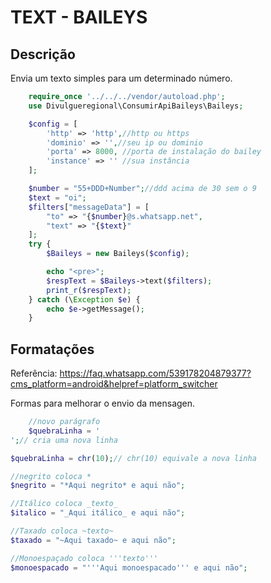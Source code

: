 # TEXT - BAILEYS

## Descrição

Envia um texto simples para um determinado número.

```php
    require_once '../../../vendor/autoload.php';
    use Divulgueregional\ConsumirApiBaileys\Baileys;

    $config = [
        'http' => 'http',//http ou https
        'dominio' => '',//seu ip ou dominio
        'porta' => 8000, //porta de instalação do bailey
        'instance' => '' //sua instância
    ];

    $number = "55+DDD+Number";//ddd acima de 30 sem o 9
    $text = "oi";
    $filters["messageData"] = [
        "to" => "{$number}@s.whatsapp.net",
        "text" => "{$text}"
    ];
    try {
        $Baileys = new Baileys($config);

        echo "<pre>";
        $respText = $Baileys->text($filters);
        print_r($respText);
    } catch (\Exception $e) {
        echo $e->getMessage();
    }
```

## Formatações

Referência: <a href="https://faq.whatsapp.com/539178204879377?cms_platform=android&helpref=platform_switcher" target="_blank"> https://faq.whatsapp.com/539178204879377?cms_platform=android&helpref=platform_switcher</a>

Formas para melhorar o envio da mensagen.

```php
    //novo parágrafo
    $quebraLinha = '
';// cria uma nova linha

$quebraLinha = chr(10);// chr(10) equivale a nova linha

//negrito coloca *
$negrito = "*Aqui negrito* e aqui não";

//Itálico coloca _texto_
$italico = "_Aqui itálico_ e aqui não";

//Taxado coloca ~texto~
$taxado = "~Aqui taxado~ e aqui não";

//Monoespaçado coloca '''texto'''
$monoespacado = "'''Aqui monoespacado''' e aqui não";

```
